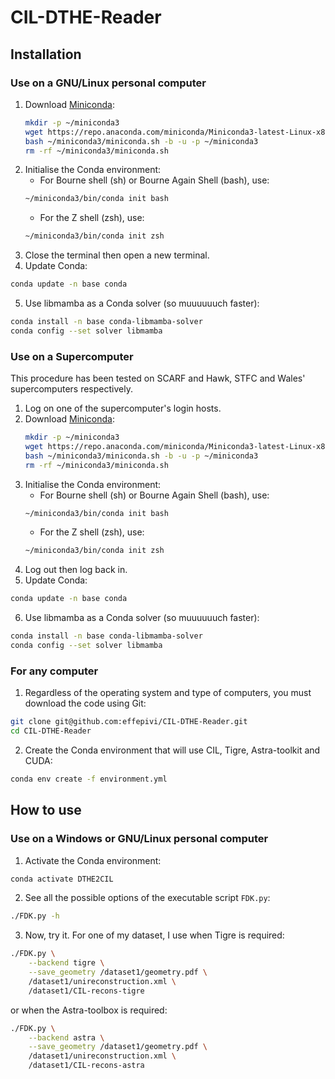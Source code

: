 # CIL-DTHE-Reader

## Installation

### Use on a GNU/Linux personal computer

1. Download [Miniconda](https://docs.conda.io/projects/miniconda/en/latest/):
    ```bash
    mkdir -p ~/miniconda3
    wget https://repo.anaconda.com/miniconda/Miniconda3-latest-Linux-x86_64.sh -O ~/miniconda3/miniconda.sh
    bash ~/miniconda3/miniconda.sh -b -u -p ~/miniconda3
    rm -rf ~/miniconda3/miniconda.sh
    ```
2. Initialise the Conda environment:
    - For Bourne shell (sh) or Bourne Again Shell (bash), use:
    ```bash
    ~/miniconda3/bin/conda init bash
    ```
    - For the Z shell (zsh), use:
    ```bash
    ~/miniconda3/bin/conda init zsh
    ```
3. Close the terminal then open a new terminal.
4. Update Conda:
```bash
conda update -n base conda
```
5. Use libmamba as a Conda solver (so muuuuuuch faster):
```bash
conda install -n base conda-libmamba-solver
conda config --set solver libmamba
```

### Use on a Supercomputer

This procedure has been tested on SCARF and Hawk, STFC and Wales' supercomputers respectively.

1. Log on one of the supercomputer's login hosts.
2. Download [Miniconda](https://docs.conda.io/projects/miniconda/en/latest/):
    ```bash
    mkdir -p ~/miniconda3
    wget https://repo.anaconda.com/miniconda/Miniconda3-latest-Linux-x86_64.sh -O ~/miniconda3/miniconda.sh
    bash ~/miniconda3/miniconda.sh -b -u -p ~/miniconda3
    rm -rf ~/miniconda3/miniconda.sh
    ```
3. Initialise the Conda environment:
    - For Bourne shell (sh) or Bourne Again Shell (bash), use:
    ```bash
    ~/miniconda3/bin/conda init bash
    ```
    - For the Z shell (zsh), use:
    ```bash
    ~/miniconda3/bin/conda init zsh
    ```
4. Log out then log back in.
5. Update Conda:
```bash
conda update -n base conda
```
6. Use libmamba as a Conda solver (so muuuuuuch faster):
```bash
conda install -n base conda-libmamba-solver
conda config --set solver libmamba
```

### For any computer

1. Regardless of the operating system and type of computers, you must download the code using Git:
```bash
git clone git@github.com:effepivi/CIL-DTHE-Reader.git
cd CIL-DTHE-Reader
```
2. Create the Conda environment that will use CIL, Tigre, Astra-toolkit and CUDA:
```bash
conda env create -f environment.yml 
```

## How to use

### Use on a Windows or GNU/Linux personal computer

1. Activate the Conda environment:
```bash
conda activate DTHE2CIL
```
2. See all the possible options of the executable script `FDK.py`:
```bash
./FDK.py -h
```
3. Now, try it. For one of my dataset, I use when Tigre is required:
```bash
./FDK.py \
    --backend tigre \
    --save_geometry /dataset1/geometry.pdf \
    /dataset1/unireconstruction.xml \
    /dataset1/CIL-recons-tigre
```
or when the Astra-toolbox is required:
```bash
./FDK.py \
    --backend astra \
    --save_geometry /dataset1/geometry.pdf \
    /dataset1/unireconstruction.xml \
    /dataset1/CIL-recons-astra
```




